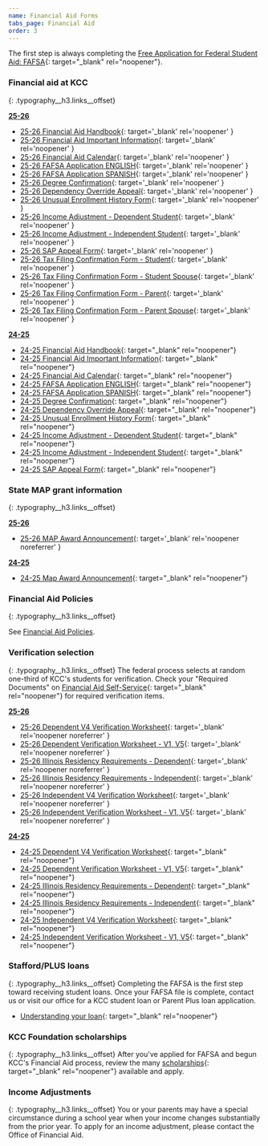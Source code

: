 ```yaml
---
name: Financial Aid Forms
tabs_page: Financial Aid
order: 3
---
```

The first step is always completing the [Free Application for Federal Student Aid: FAFSA](http://www.fafsa.gov/){: target="_blank" rel="noopener"}.&nbsp;

### Financial aid at KCC
{: .typography__h3.links__offset}

**<u>25-26</u>**

* [25-26 Financial Aid Handbook](../uploads/pdf/25-26%20FA%20Handbook.pdf){: target='_blank' rel='noopener' }
* [25-26 Financial Aid Important Information](../uploads/pdf/25-26%20Financial%20Aid%20Important%20Information.pdf){: target='_blank' rel='noopener' }
* [25-26 Financial Aid Calendar](../uploads/pdf/25-26%20Financial%20Aid%20Calendar.pdf){: target='_blank' rel='noopener' }
* [25-26 FAFSA Application ENGLISH](../uploads/pdf/2025-26%20paper%20fafsa%20English.pdf){: target='_blank' rel='noopener' }
* [25-26 FAFSA Application SPANISH](../uploads/pdf/2025-26%20paper%20fafsa%20Spanish.pdf){: target='_blank' rel='noopener' }
* [25-26 Degree Confirmation](../uploads/pdf/25-26%20Bachelor's%20Degree%20Confirmation.pdf){: target='_blank' rel='noopener' }
* [25-26 Dependency Override Appeal](../uploads/pdf/25-26%20Dependency%20Override%20Appeal.pdf){: target='_blank' rel='noopener' }
* [25-26 Unusual Enrollment History Form](../uploads/pdf/25-26%20Unusual%20Enrollment%20History%20Form.pdf){: target='_blank' rel='noopener' }
* [25-26 Income Adjustment - Dependent Student](../uploads/pdf/25-26%20Income%20Adjustment-Dependent%20Student.pdf){: target='_blank' rel='noopener' }
* [25-26 Income Adjustment - Independent Student](../uploads/pdf/25-26%20Income%20Adjustment-Independent%20Student.pdf){: target='_blank' rel='noopener' }
* [25-26 SAP Appeal Form](../uploads/pdf/25-26%20SAP%20Appeal%20Form.pdf){: target='_blank' rel='noopener' }
* [25-26 Tax Filing Confirmation Form - Student](../uploads/pdf/25-26%20Tax%20Filing%20Confirmation%20Form%20-%20Student.pdf){: target='_blank' rel='noopener' }
* [25-26 Tax Filing Confirmation Form - Student Spouse](../uploads/pdf/25-26%20Tax%20Filing%20Confirmation%20Form%20-%20Student%20Spouse.pdf){: target='_blank' rel='noopener' }
* [25-26 Tax Filing Confirmation Form - Parent](../uploads/pdf/25-26%20Tax%20Filing%20Confirmation%20Form%20-%20Parent.pdf){: target='_blank' rel='noopener' }
* [25-26 Tax Filing Confirmation Form - Parent Spouse](../uploads/pdf/25-26%20Tax%20Filing%20Confirmation%20Form%20-%20Parent%20Spouse.pdf){: target='_blank' rel='noopener' }

**<u>24-25</u>**

* [24-25 Financial Aid Handbook](../uploads/pdf/24-25-Financial-Aid-Handbook.pdf){: target="_blank" rel="noopener"}
* [24-25 Financial Aid Important Information](../uploads/pdf/24-25-Financial-Aid-Important-Information.pdf){: target="_blank" rel="noopener"}
* [24-25 Financial Aid Calendar](../uploads/pdf/24-25-Financial-Aid-Calendar.pdf){: target="_blank" rel="noopener"}
* [24-25 FAFSA Application ENGLISH](../uploads/pdf/24-25-FAFSA-Application-ENGLISH.pdf){: target="_blank" rel="noopener"}
* [24-25 FAFSA Application SPANISH](../uploads/pdf/24-25-FAFSA-Application-SPANISH.pdf){: target="_blank" rel="noopener"}
* [24-25 Degree Confirmation](../uploads/pdf/24-25-Degree-Confirmation.pdf){: target="_blank" rel="noopener"}
* [24-25 Dependency Override Appeal](../uploads/pdf/24-25%20Dependency%20Override%20Appeal.pdf){: target="_blank" rel="noopener"}
* [24-25 Unusual Enrollment History Form](../uploads/pdf/24-25-Unusual-Enrollment-History-Form.pdf){: target="_blank" rel="noopener"}
* [24-25 Income Adjustment - Dependent Student](../uploads/pdf/24-25%20Income%20Adjustment-Dependent%20Student.pdf){: target="_blank" rel="noopener"}
* [24-25 Income Adjustment - Independent Student](../uploads/pdf/24-25%20Income%20Adjustment-Independent%20Student.pdf){: target="_blank" rel="noopener"}
* [24-25 SAP Appeal Form](../uploads/pdf/24-25%20SAP%20Appeal%20Form.pdf){: target="_blank" rel="noopener"}

### State MAP grant information
{: .typography__h3.links__offset}

**<u>25-26</u>**

* [25-26 MAP Award Announcement](../uploads/pdf/25-26%20MAP%20Award%20Announcement.pdf){: target='_blank' rel='noopener noreferrer' }

**<u>24-25</u>**

* [24-25 Map Award Announcement](../uploads/pdf/2024-2025-MAP-Award-Announcement.pdf){: target="_blank" rel="noopener"}

### Financial Aid Policies
{: .typography__h3.links__offset}

See [Financial Aid Policies](#kcc-financial-aid-policies).

### Verification selection
{: .typography__h3.links__offset}
The federal process selects at random one-third of KCC's students for verification. Check your "Required Documents" on [Financial Aid Self-Service](https://selfservice.kcc.edu/Student/FinancialAid/Home){: target="_blank" rel="noopener"} for required verification items.

**<u>25-26</u>**

* [25-26 Dependent V4 Verification Worksheet](../uploads/pdf/25-26%20Dependent%20V4%20Verification%20Worksheet.pdf){: target='_blank' rel='noopener noreferrer' }
* [25-26 Dependent Verification Worksheet - V1, V5](../uploads/pdf/25-26%20Dependent%20V1-V5%20Verification%20Worksheet.pdf){: target='_blank' rel='noopener noreferrer' }
* [25-26 Illinois Residency Requirements - Dependent](../uploads/pdf/25-26%20Dependent%20Illinois%20Residency%20Requirements.pdf){: target='_blank' rel='noopener noreferrer' }
* [25-26 Illinois Residency Requirements - Independent](../uploads/pdf/25-26%20Independent%20Illinois%20Residency%20Requirements.pdf){: target='_blank' rel='noopener noreferrer' }
* [25-26 Independent V4 Verification Worksheet](../uploads/pdf/25-26%20Independent%20V4%20Verification%20Worksheet.pdf){: target='_blank' rel='noopener noreferrer' }
* [25-26 Independent Verification Worksheet - V1, V5](../uploads/pdf/25-26%20Independent%20V1-V5%20Verification%20Worksheet.pdf){: target='_blank' rel='noopener noreferrer' }

**<u>24-25</u>**

* [24-25 Dependent V4 Verification Worksheet](../uploads/pdf/24-25-Dependent-V4-Verification-Worksheet.pdf){: target="_blank" rel="noopener"}
* [24-25 Dependent Verification Worksheet - V1, V5](../uploads/pdf/24-25-Dependent-Verification-Worksheet-V1--V5.pdf){: target="_blank" rel="noopener"}
* [24-25 Illinois Residency Requirements - Dependent](../uploads/pdf/24-25-Illinois-Residency-Requirements-Dependent.pdf){: target="_blank" rel="noopener"}
* [24-25 Illinois Residency Requirements - Independent](../uploads/pdf/24-25-Illinois-Residency-Requirements-Independent.pdf){: target="_blank" rel="noopener"}
* [24-25 Independent V4 Verification Worksheet](../uploads/pdf/24-25-Independent-V4-Verification-Worksheet.pdf){: target="_blank" rel="noopener"}
* [24-25 Independent Verification Worksheet - V1, V5](../uploads/pdf/24-25-Independent-Verification-Worksheet-V1--V5.pdf){: target="_blank" rel="noopener"}

### Stafford/PLUS loans
{: .typography__h3.links__offset}
Completing the FAFSA is the first step toward receiving student loans. Once your FAFSA file is complete, contact us or visit our office for a KCC student loan or Parent Plus loan application.
* [Understanding your loan](../uploads/pdf/understanding-your-federal-direct-student-loan-award.pdf){: target="_blank" rel="noopener"}

### KCC Foundation scholarships
{: .typography__h3.links__offset}
After you've applied for FAFSA and begun KCC's Financial Aid process, review the many [scholarships](https://foundation.kcc.edu/scholarships/){: target="_blank" rel="noopener"} available and apply.

### Income Adjustments
{: .typography__h3.links__offset}
You or your parents may have a special circumstance during a school year when your income changes substantially from the prior year. To apply for an income adjustment, please contact the Office of Financial Aid. 
